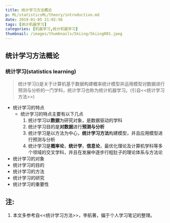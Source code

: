 ```yaml
---
title: 统计学习方法概论
p: ML/statisticsML/theory/introduction.md
date: 2019-01-05 21:02:56
tags: [统计机器学习]
categories: [机器学习,统计机器学习]
thumbnail: /images/thumbnails/Skiing/Skiing001.jpeg
---
```


## 统计学习方法概论


### 统计学习(statistics learning)
> 统计学习()是关于计算机基于数据构建概率统计模型并运用模型对数据进行预测与分析的一门学科，统计学习也称为统计机器学习。(引自<<统计学习方法>>)

* 统计学习的特点
  * 统计学习的特点主要有以下几点
    1. 统计学习以**数据**为研究对象，是数据驱动的学科
    2. 统计学习目的是**对数据**进行**预测与分析**
    3. 统计学习是以方法为中心，**统计学习方法**构建模型，并且应用模型进行预测与分析
    4. 统计学习是**概率论**，**统计学**，**信息论**，最优化理论及计算机学科等多个领域的交叉学科，并且在发展中逐步行程肚子的理论体系与方法论
* 统计学习的对象
* 统计学习的目的
* 统计学习的方法
* 统计学习的研究
* 统计学习的重要性

## 注:
  1. 本文多参考自<<统计学习方法>>，李航著，偏于个人学习笔记的整理。

